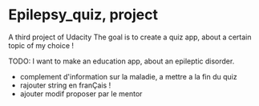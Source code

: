 # Epilepsy_quiz, project
A third project of Udacity
The goal is to create a quiz app, about a certain topic of my choice !

TODO:
I want to make an education app, about an epileptic disorder.
+ complement d'information sur la maladie, a mettre a la fin du quiz
+ rajouter string en franÇais !
+ ajouter modif proposer par le mentor


